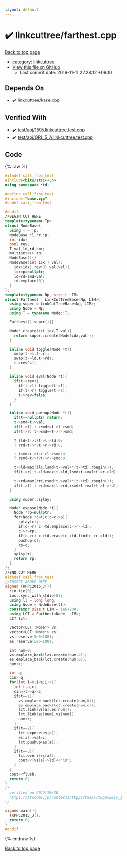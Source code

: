 ```yaml
---
layout: default
---
```


<!-- mathjax config similar to math.stackexchange -->
<script type="text/javascript" async
  src="https://cdnjs.cloudflare.com/ajax/libs/mathjax/2.7.5/MathJax.js?config=TeX-MML-AM_CHTML">
</script>
<script type="text/x-mathjax-config">
  MathJax.Hub.Config({
    TeX: { equationNumbers: { autoNumber: "AMS" }},
    tex2jax: {
      inlineMath: [ ['$','$'] ],
      processEscapes: true
    },
    "HTML-CSS": { matchFontHeight: false },
    displayAlign: "left",
    displayIndent: "2em"
  });
</script>

<script type="text/javascript" src="https://cdnjs.cloudflare.com/ajax/libs/jquery/3.4.1/jquery.min.js"></script>
<script src="https://cdn.jsdelivr.net/npm/jquery-balloon-js@1.1.2/jquery.balloon.min.js" integrity="sha256-ZEYs9VrgAeNuPvs15E39OsyOJaIkXEEt10fzxJ20+2I=" crossorigin="anonymous"></script>
<script type="text/javascript" src="../../assets/js/copy-button.js"></script>
<link rel="stylesheet" href="../../assets/css/copy-button.css" />


# :heavy_check_mark: linkcuttree/farthest.cpp
<a href="../../index.html">Back to top page</a>

* category: <a href="../../index.html#e406bcf916b254ab0f908ae657d2d754">linkcuttree</a>
* <a href="{{ site.github.repository_url }}/blob/master/linkcuttree/farthest.cpp">View this file on GitHub</a>
    - Last commit date: 2019-11-11 22:28:12 +0900




## Depends On
* :heavy_check_mark: <a href="base.cpp.html">linkcuttree/base.cpp</a>


## Verified With
* :heavy_check_mark: <a href="../../verify/test/aoj/1595.linkcuttree.test.cpp.html">test/aoj/1595.linkcuttree.test.cpp</a>
* :heavy_check_mark: <a href="../../verify/test/aoj/GRL_5_A.linkcuttree.test.cpp.html">test/aoj/GRL_5_A.linkcuttree.test.cpp</a>


## Code
{% raw %}
```cpp
#ifndef call_from_test
#include<bits/stdc++.h>
using namespace std;

#define call_from_test
#include "base.cpp"
#undef call_from_test

#endif
//BEGIN CUT HERE
template<typename Tp>
struct NodeBase{
  using T = Tp;
  NodeBase *l,*r,*p;
  int idx;
  bool rev;
  T val,ld,rd,smd;
  multiset<T> td;
  NodeBase(){}
  NodeBase(int idx,T val):
    idx(idx),rev(0),val(val){
    l=r=p=nullptr;
    ld=rd=smd=val;
    td.emplace(0);
  }
};
template<typename Np, size_t LIM>
struct Farthest : LinkCutTreeBase<Np, LIM>{
  using super = LinkCutTreeBase<Np, LIM>;
  using Node = Np;
  using T = typename Node::T;

  Farthest():super(){}

  Node* create(int idx,T val){
    return super::create(Node(idx,val));
  }

  inline void toggle(Node *t){
    swap(t->l,t->r);
    swap(t->ld,t->rd);
    t->rev^=1;
  }

  inline void eval(Node *t){
    if(t->rev){
      if(t->l) toggle(t->l);
      if(t->r) toggle(t->r);
      t->rev=false;
    }
  }

  inline void pushup(Node *t){
    if(t==nullptr) return;
    t->smd=t->val;
    if(t->l) t->smd+=t->l->smd;
    if(t->r) t->smd+=t->r->smd;

    T lld=t->l?t->l->ld:0;
    T rrd=t->r?t->r->rd:0;

    T lsmd=t->l?t->l->smd:0;
    T rsmd=t->r?t->r->smd:0;

    t->ld=max(lld,lsmd+t->val+*(t->td).rbegin());
    if(t->r) t->ld=max(t->ld,lsmd+t->val+t->r->ld);

    t->rd=max(rrd,rsmd+t->val+*(t->td).rbegin());
    if(t->l) t->rd=max(t->rd,rsmd+t->val+t->l->rd);
  }

  using super::splay;

  Node* expose(Node *t){
    Node *rp=nullptr;
    for(Node *c=t;c;c=c->p){
      splay(c);
      if(c->r) c->td.emplace(c->r->ld);
      c->r=rp;
      if(c->r) c->td.erase(c->td.find(c->r->ld));
      pushup(c);
      rp=c;
    }
    splay(t);
    return rp;
  }
};
//END CUT HERE
#ifndef call_from_test
//INSERT ABOVE HERE
signed TKPPC2015_J(){
  cin.tie(0);
  ios::sync_with_stdio(0);
  using ll = long long;
  using Node = NodeBase<ll>;
  constexpr size_t LIM = 1e6+200;
  using LCT = Farthest<Node, LIM>;
  LCT lct;

  vector<LCT::Node*> vs;
  vector<LCT::Node*> es;
  vs.reserve(5e5+100);
  es.reserve(5e5+100);

  int num=0;
  vs.emplace_back(lct.create(num,0));
  es.emplace_back(lct.create(num,0));
  num++;

  int q;
  cin>>q;
  for(int i=0;i<q;i++){
    int t,a,c;
    cin>>t>>a>>c;
    if(t==1){
      vs.emplace_back(lct.create(num,0));
      es.emplace_back(lct.create(num,c));
      lct.link(vs[a],es[num]);
      lct.link(es[num],vs[num]);
      num++;
    }
    if(t==2){
      lct.expose(es[a]);
      es[a]->val=c;
      lct.pushup(es[a]);
    }
    if(t==3){
      lct.evert(vs[a]);
      cout<<(vs[a]->ld)<<"\n";
    }
  }
  cout<<flush;
  return 0;
}
/*
  verified on 2019/10/30
  https://atcoder.jp/contests/tkppc/tasks/tkppc2015_j
*/

signed main(){
  TKPPC2015_J();
  return 0;
}
#endif

```
{% endraw %}

<a href="../../index.html">Back to top page</a>

